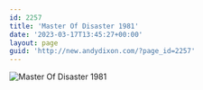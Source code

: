 ```yaml
---
id: 2257
title: 'Master Of Disaster 1981'
date: '2023-03-17T13:45:27+00:00'
layout: page
guid: 'http://new.andydixon.com/?page_id=2257'
---
```


![Master Of Disaster 1981](https://i0.wp.com/assets.g8x2.ldn.idrivee2-23.com/posters/Master%20Of%20Disaster%201981%2001.jpg?w=1200&ssl=1 "Master Of Disaster 1981")